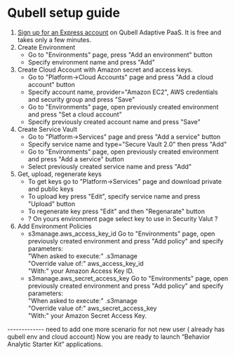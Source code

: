 Qubell setup guide
==================

1. [Sign up for an Express account](http://qubell.com/sign-up/) on Qubell Adaptive PaaS. It is free and takes only a few minutes.
2. Create Environment
    - Go to "Environments" page, press "Add an environment" button
    - Specify environment name and press "Add"
3. Create Cloud Account with Amazon secret and access keys.
    - Go to "Platform->Cloud Accounts" page and press "Add a cloud account" button
    - Specify account name, provider="Amazon EC2", AWS credentials and security group and press "Save"
    - Go to "Environments" page, open previously created environment and press "Set a cloud account"
    - Specify previously created account name and press "Save" 
4. Create Service Vault
    - Go to "Platform->Services" page and press "Add a service" button
    - Specify service name and type="Secure Vault 2.0" then press "Add"
    - Go to "Environments" page, open previously created environment and press "Add a service" button
    - Select previously created service name and press "Add"
5. Get, upload, regenerate keys
    - To get keys go to "Platform->Services" page and download private and public keys
    - To upload key press "Edit", specify service name and press "Upload" button
    - To regenerate key press "Edit" and then "Regenarate" button
    - ? On yours environment page select key to use in Security Valut ?
6. Add Environment Policies     
    - s3manage.aws_access_key_id
        Go to "Environments" page, open previously created environment and press "Add policy" and specify parameters:<br>
            "When asked to execute:" .s3manage<br>
            "Override value of:" aws_access_key_id<br>
            "With:" your Amazon Access Key ID.
    - s3manage.aws_secret_access_key
        Go to "Environments" page, open previously created environment and press "Add policy" and specify parameters:<br>
            "When asked to execute:" .s3manage<br>
            "Override value of:" aws_secret_access_key<br>
            "With:" your Amazon Secret Access Key.

------------- need to add one more scenario for not new user ( already has qubell env and cloud account)
Now you are ready to launch “Behavior Analytic Starter Kit” applications.
